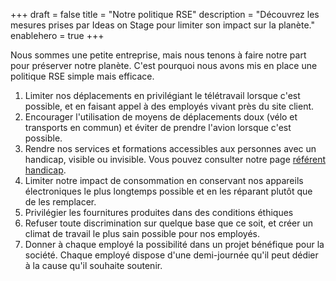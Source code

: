 +++
draft				= false
title				= "Notre politique RSE"
description	= "Découvrez les mesures prises par Ideas on Stage pour limiter son impact sur la planète."
enablehero		= true
+++

Nous sommes une petite entreprise, mais nous tenons à faire notre part pour préserver notre planète. C'est pourquoi nous avons mis en place une politique RSE simple mais efficace.

1. Limiter nos déplacements en privilégiant le télétravail lorsque c'est possible, et en faisant appel à des employés vivant près du site client.
2. Encourager l'utilisation de moyens de déplacements doux (vélo et transports en commun) et éviter de prendre l'avion lorsque c'est possible.
3. Rendre nos services et formations accessibles aux personnes avec un handicap, visible ou invisible. Vous pouvez consulter notre page [référent handicap](/fr/handicap/).
4. Limiter notre impact de consommation en conservant nos appareils électroniques le plus longtemps possible et en les réparant plutôt que de les remplacer.
5. Privilégier les fournitures produites dans des conditions éthiques
6. Refuser toute discrimination sur quelque base que ce soit, et créer un climat de travail le plus sain possible pour nos employés.
7. Donner à chaque employé la possibilité dans un projet bénéfique pour la société. Chaque employé dispose d'une demi-journée qu'il peut dédier à la cause qu'il souhaite soutenir.

